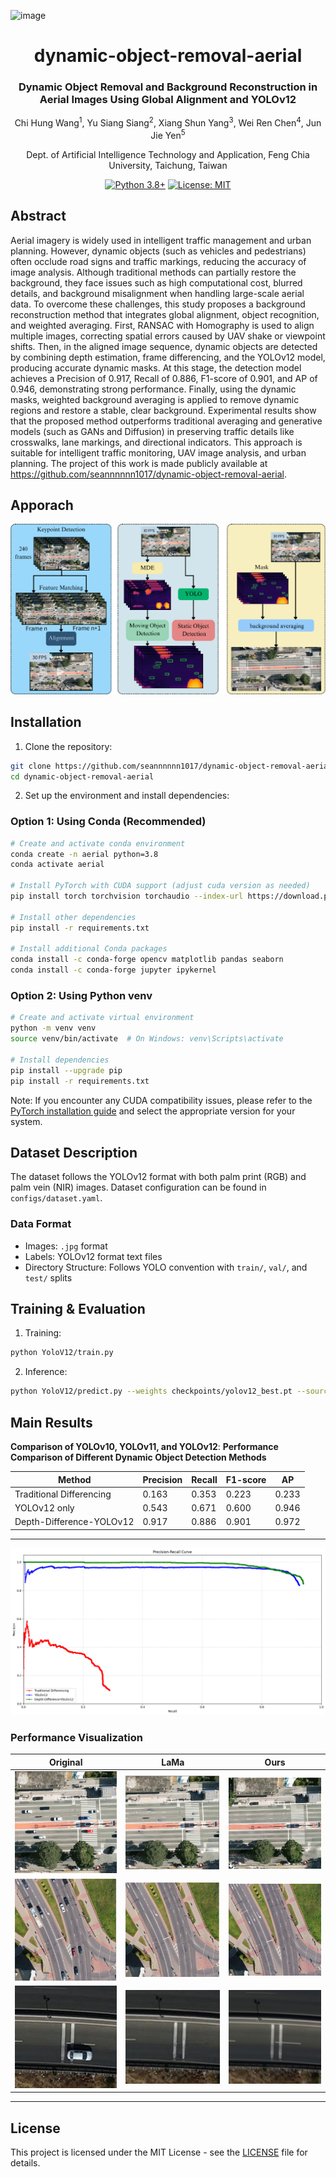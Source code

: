 ![image](https://github.com/user-attachments/assets/e35f53e9-70b7-453a-bd30-664f2bf34674)<div align="center">
<h1>dynamic-object-removal-aerial</h1>
<h3>Dynamic Object Removal and Background Reconstruction in Aerial Images Using Global Alignment and YOLOv12</h3>
Chi Hung Wang<sup>1</sup>, Yu Siang Siang<sup>2</sup>, Xiang Shun Yang<sup>3</sup>, Wei Ren Chen<sup>4</sup>, Jun Jie Yen<sup>5</sup>

Dept. of Artificial Intelligence Technology and Application, Feng Chia University, Taichung, Taiwan

  
[![Python 3.8+](https://img.shields.io/badge/python-3.8+-blue.svg)](https://www.python.org/downloads/)
[![License: MIT](https://img.shields.io/badge/License-MIT-yellow.svg)](https://opensource.org/licenses/MIT)
</div>

## Abstract

Aerial imagery is widely used in intelligent traffic management and urban planning. However, dynamic objects (such as vehicles and pedestrians) often occlude road signs and traffic markings, reducing the accuracy of image analysis. Although traditional methods can partially restore the background, they face issues such as high computational cost, blurred details, and background misalignment when handling large-scale aerial data. To overcome these challenges, this study proposes a background reconstruction method that integrates global alignment, object recognition, and weighted averaging. First, RANSAC with Homography is used to align multiple images, correcting spatial errors caused by UAV shake or viewpoint shifts. Then, in the aligned image sequence, dynamic objects are detected by combining depth estimation, frame differencing, and the YOLOv12 model, producing accurate dynamic masks. At this stage, the detection model achieves a Precision of 0.917, Recall of 0.886, F1-score of 0.901, and AP of 0.946, demonstrating strong performance. Finally, using the dynamic masks, weighted background averaging is applied to remove dynamic regions and restore a stable, clear background. Experimental results show that the proposed method outperforms traditional averaging and generative models (such as GANs and Diffusion) in preserving traffic details like crosswalks, lane markings, and directional indicators. This approach is suitable for intelligent traffic monitoring, UAV image analysis, and urban planning. The project of this work is made publicly available at https://github.com/seannnnnn1017/dynamic-object-removal-aerial.

## Apporach
![image](image.png)



## Installation

1. Clone the repository:
```bash
git clone https://github.com/seannnnnn1017/dynamic-object-removal-aerial.git
cd dynamic-object-removal-aerial
```

2. Set up the environment and install dependencies:

### Option 1: Using Conda (Recommended)
```bash
# Create and activate conda environment
conda create -n aerial python=3.8
conda activate aerial

# Install PyTorch with CUDA support (adjust cuda version as needed)
pip install torch torchvision torchaudio --index-url https://download.pytorch.org/whl/cu126

# Install other dependencies
pip install -r requirements.txt

# Install additional Conda packages
conda install -c conda-forge opencv matplotlib pandas seaborn
conda install -c conda-forge jupyter ipykernel
```

### Option 2: Using Python venv
```bash
# Create and activate virtual environment
python -m venv venv
source venv/bin/activate  # On Windows: venv\Scripts\activate

# Install dependencies
pip install --upgrade pip
pip install -r requirements.txt
```

Note: If you encounter any CUDA compatibility issues, please refer to the [PyTorch installation guide](https://pytorch.org/get-started/locally/) and select the appropriate version for your system.

## Dataset Description

The dataset follows the YOLOv12 format with both palm print (RGB) and palm vein (NIR) images. Dataset configuration can be found in `configs/dataset.yaml`.


### Data Format
- Images: `.jpg` format
- Labels: YOLOv12 format text files
- Directory Structure: Follows YOLO convention with `train/`, `val/`, and `test/` splits

## Training & Evaluation

1. Training: 
```bash
python YoloV12/train.py 
```

2. Inference:
```bash
python YoloV12/predict.py --weights checkpoints/yolov12_best.pt --source path/to/image
```
## Main Results

**Comparison of YOLOv10, YOLOv11, and YOLOv12**:
**Performance Comparison of Different Dynamic Object Detection Methods**

| Method                    | Precision | Recall | F1-score | AP    |
|--------------------------|-----------|--------|----------|-------|
| Traditional Differencing | 0.163     | 0.353  | 0.223    | 0.233 |
| YOLOv12 only             | 0.543     | 0.671  | 0.600    | 0.946 |
| Depth-Difference-YOLOv12 | 0.917     | 0.886  | 0.901    | 0.972 |
---
![image](output.png)

### Performance Visualization

| Original | LaMa | Ours |
|----------|------|------|
| ![](t1.png) | ![](t2.png) | ![](t3.png) |
| ![](t4.png) | ![](t5.png) | ![](t6.png) |
| ![](t7.png) | ![](t8.png) | ![](t9.png) |
---


## License

This project is licensed under the MIT License - see the [LICENSE](LICENSE) file for details. 
